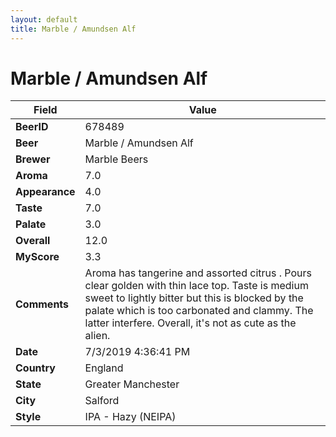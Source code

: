 ```yaml
---
layout: default
title: Marble / Amundsen Alf
---
```


# Marble / Amundsen Alf

| Field         | Value     |
|---------------|-----------|
| **BeerID** | 678489 |
| **Beer** | Marble / Amundsen Alf |
| **Brewer** | Marble Beers |
| **Aroma** | 7.0 |
| **Appearance** | 4.0 |
| **Taste** | 7.0 |
| **Palate** | 3.0 |
| **Overall** | 12.0 |
| **MyScore** | 3.3 |
| **Comments** | Aroma has tangerine and assorted citrus . Pours clear golden with thin lace top. Taste is medium sweet to lightly bitter but this is blocked by the palate which is too carbonated and  clammy. The latter interfere. Overall, it's not as cute as the alien. |
| **Date** | 7/3/2019 4:36:41 PM |
| **Country** | England |
| **State** | Greater Manchester |
| **City** | Salford |
| **Style** | IPA - Hazy (NEIPA) |

